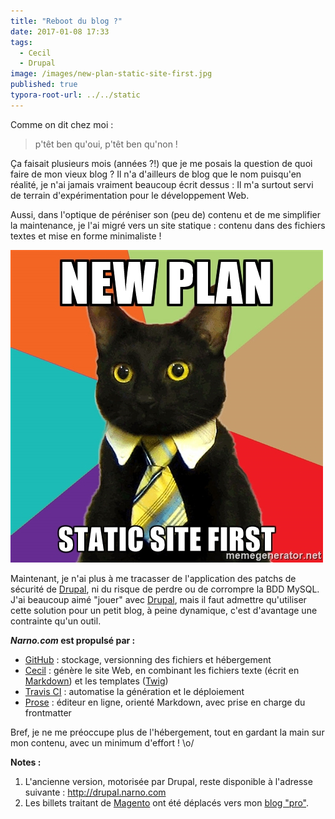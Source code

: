 ```yaml
---
title: "Reboot du blog ?"
date: 2017-01-08 17:33
tags:
  - Cecil
  - Drupal
image: /images/new-plan-static-site-first.jpg
published: true
typora-root-url: ../../static
---
```

Comme on dit chez moi :
> p'têt ben qu'oui, p'têt ben qu'non !

Ça faisait plusieurs mois (années ?!) que je me posais la question de quoi faire de mon vieux blog ? Il n'a d'ailleurs de blog que le nom puisqu'en réalité, je n'ai jamais vraiment beaucoup écrit dessus : Il m'a surtout servi de terrain d'expérimentation pour le développement Web.

Aussi, dans l'optique de péréniser son (peu de) contenu et de me simplifier la maintenance, je l'ai migré vers un site statique : contenu dans des fichiers textes et mise en forme minimaliste !

![](/images/new-plan-static-site-first.jpg)
<!-- excerpt -->
Maintenant, je n'ai plus à me tracasser de l'application des patchs de sécurité de [Drupal](/tags/drupal), ni du risque de perdre ou de corrompre la BDD MySQL.
J'ai beaucoup aimé "jouer" avec [Drupal](/tags/drupal), mais il faut admettre qu'utiliser cette solution pour un petit blog, à peine dynamique, c'est d'avantage une contrainte qu'un outil.

**_Narno.com_ est propulsé par :**
* [GitHub](https://github.com/Narno/narno.com) : stockage, versionning des fichiers et hébergement
* [Cecil](https://cecil.app) : génère le site Web, en combinant les fichiers texte (écrit en [Markdown](https://daringfireball.net/projects/markdown/)) et les templates ([Twig](http://twig.sensiolabs.org/))
* [Travis CI](https://travis-ci.org/Narno/narno.com) : automatise la génération et le déploiement
* [Prose](http://prose.io/) : éditeur en ligne, orienté Markdown, avec prise en charge du frontmatter

Bref, je ne me préoccupe plus de l'hébergement, tout en gardant la main sur mon contenu, avec un minimum d'effort ! \o/

**Notes :**
1. L'ancienne version, motorisée par Drupal, reste disponible à l'adresse suivante : <http://drupal.narno.com>
2. Les billets traitant de [Magento](/tags/magento/) ont été déplacés vers mon [blog "pro"](http://arnaudligny.fr/blog/ "Le blog de Arnaud Ligny").
